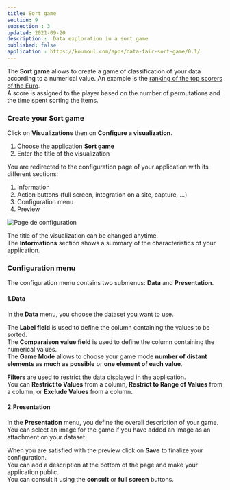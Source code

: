 ```yaml
---
title: Sort game
section: 9
subsection : 3
updated: 2021-09-20
description :  Data exploration in a sort game
published: false
application : https://koumoul.com/apps/data-fair-sort-game/0.1/
---
```


The **Sort game** allows to create a game of classification of your data according to a numerical value. An example is the [ranking of the top scorers of the Euro](https://opendata.koumoul.com/reuses/classez-les-meilleurs-buteurs-de-l'euro).  
A score is assigned to the player based on the number of permutations and the time spent sorting the items.


### Create your Sort game

Click on **Visualizations** then on **Configure a visualization**.


1. Choose the application **Sort game**
2. Enter the title of the visualization

<p>
</p>

You are redirected to the configuration page of your application with its different sections:  

1. Information
2. Action buttons (full screen, integration on a site, capture, ...)
3. Configuration menu
4. Preview

![Page de configuration](./images/user-guide-backoffice/tri-config.jpg)

The title of the visualization can be changed anytime.  
The **Informations** section shows a summary of the characteristics of your application.

### Configuration menu

The configuration menu contains two submenus: **Data** and **Presentation**.

#### 1.Data

In the **Data** menu, you choose the dataset you want to use.

The **Label field** is used to define the column containing the values ​​to be sorted.  
The **Comparaison value field** is used to define the column containing the numerical values.  
The **Game Mode** allows to choose your game mode **number of distant elements as much as possible** or **one element of each value**.  

**Filters** are used to restrict the data displayed in the application.  
You can **Restrict to Values** from a column, **Restrict to Range of Values​​** from a column, or **Exclude Values​​** from a column.  

#### 2.Presentation

In the **Presentation** menu, you define the overall description of your game. You can select an image for the game if you have added an image as an attachment on your dataset.

When you are satisfied with the preview click on **Save** to finalize your configuration.  
You can add a description at the bottom of the page and make your application public.  
You can consult it using the **consult** or **full screen** buttons.
